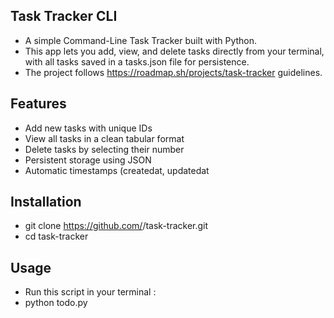## Task Tracker CLI
- A simple Command-Line Task Tracker built with Python.
- This app lets you add, view, and delete tasks directly from your terminal, with all tasks saved in a tasks.json file for persistence.
- The project follows https://roadmap.sh/projects/task-tracker guidelines. 

## Features
- Add new tasks with unique IDs
- View all tasks in a clean tabular format
- Delete tasks by selecting their number
- Persistent storage using JSON
- Automatic timestamps (createdat, updatedat

## Installation
- git clone https://github.com/<your-username>/task-tracker.git
- cd task-tracker

## Usage
- Run this script in your terminal :
- python todo.py

